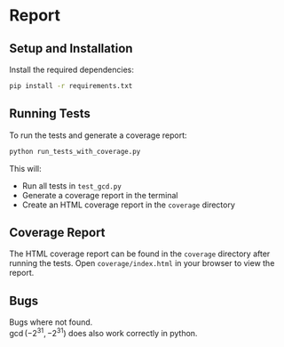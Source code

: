 # Report


## Setup and Installation

Install the required dependencies:

```bash
pip install -r requirements.txt
```

## Running Tests

To run the tests and generate a coverage report:

```bash
python run_tests_with_coverage.py
```

This will:
- Run all tests in `test_gcd.py`
- Generate a coverage report in the terminal
- Create an HTML coverage report in the `coverage` directory

## Coverage Report

The HTML coverage report can be found in the `coverage` directory after running the tests. Open `coverage/index.html` in your browser to view the report.


## Bugs

Bugs where not found.<br>
$\gcd(-2^{31}, -2^{31})$ does also work correctly in python.
